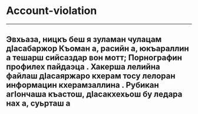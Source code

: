 # Account-violation
--------------------
Эвхьаза, ницкъ беш я зуламан чулацам дӀасабаржор
Къоман а, расийн а, юкъараллин а тешарш сийсаздар
вон мотт;
Порнографин профилех пайдаэца .
Хакерша лелийна файлаш дӀасаяржаро кхерам тосу лелоран информацин кхерамзаллина .
Рубикан агӀончаша къастош, дӀасакхехьош бу ледара нах а, суьрташ а
-------------------------------------------------------------------------------------
